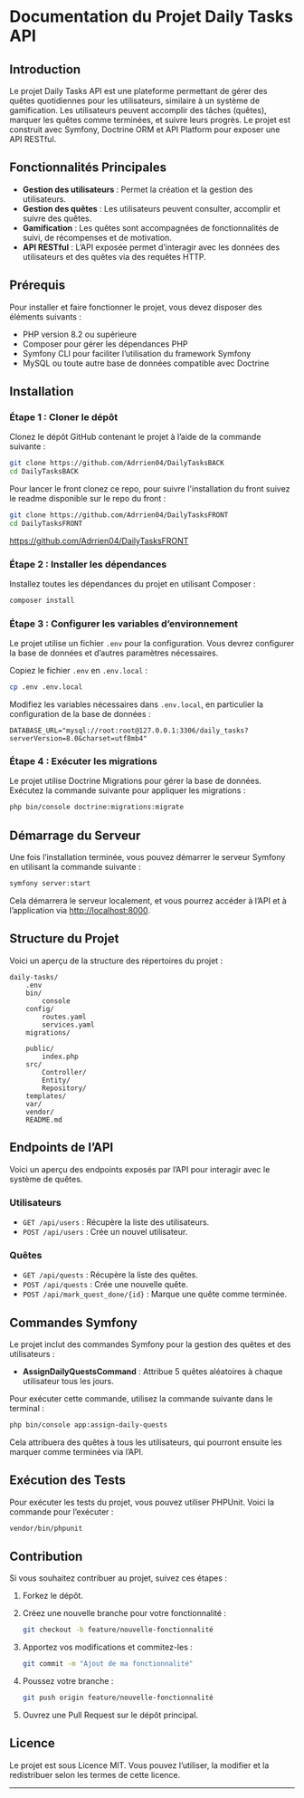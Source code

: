 # Documentation du Projet Daily Tasks API

## Introduction

Le projet Daily Tasks API est une plateforme permettant de gérer des quêtes quotidiennes pour les utilisateurs, similaire à un système de gamification. Les utilisateurs peuvent accomplir des tâches (quêtes), marquer les quêtes comme terminées, et suivre leurs progrès. Le projet est construit avec Symfony, Doctrine ORM et API Platform pour exposer une API RESTful.

## Fonctionnalités Principales

- **Gestion des utilisateurs** : Permet la création et la gestion des utilisateurs.
- **Gestion des quêtes** : Les utilisateurs peuvent consulter, accomplir et suivre des quêtes.
- **Gamification** : Les quêtes sont accompagnées de fonctionnalités de suivi, de récompenses et de motivation.
- **API RESTful** : L’API exposée permet d’interagir avec les données des utilisateurs et des quêtes via des requêtes HTTP.

## Prérequis

Pour installer et faire fonctionner le projet, vous devez disposer des éléments suivants :

- PHP version 8.2 ou supérieure
- Composer pour gérer les dépendances PHP
- Symfony CLI pour faciliter l’utilisation du framework Symfony
- MySQL ou toute autre base de données compatible avec Doctrine

## Installation

### Étape 1 : Cloner le dépôt

Clonez le dépôt GitHub contenant le projet à l’aide de la commande suivante :

```bash
git clone https://github.com/Adrrien04/DailyTasksBACK
cd DailyTasksBACK
```
Pour lancer le front clonez ce repo, pour suivre l'installation du front suivez le readme disponible sur le repo du front :
```bash
git clone https://github.com/Adrrien04/DailyTasksFRONT
cd DailyTasksFRONT
```
https://github.com/Adrrien04/DailyTasksFRONT

### Étape 2 : Installer les dépendances

Installez toutes les dépendances du projet en utilisant Composer :

```bash
composer install
```

### Étape 3 : Configurer les variables d’environnement

Le projet utilise un fichier `.env` pour la configuration. Vous devrez configurer la base de données et d’autres paramètres nécessaires.

Copiez le fichier `.env` en `.env.local` :

```bash
cp .env .env.local
```

Modifiez les variables nécessaires dans `.env.local`, en particulier la configuration de la base de données :

```env
DATABASE_URL="mysql://root:root@127.0.0.1:3306/daily_tasks?serverVersion=8.0&charset=utf8mb4"
```

### Étape 4 : Exécuter les migrations

Le projet utilise Doctrine Migrations pour gérer la base de données. Exécutez la commande suivante pour appliquer les migrations :

```bash
php bin/console doctrine:migrations:migrate
```

## Démarrage du Serveur

Une fois l’installation terminée, vous pouvez démarrer le serveur Symfony en utilisant la commande suivante :

```bash
symfony server:start
```

Cela démarrera le serveur localement, et vous pourrez accéder à l’API et à l’application via [http://localhost:8000](http://localhost:8000).

## Structure du Projet

Voici un aperçu de la structure des répertoires du projet :

```
daily-tasks/
    .env                     
    bin/
        console              
    config/
        routes.yaml          
        services.yaml        
    migrations/
        
    public/
        index.php            
    src/
        Controller/          
        Entity/              
        Repository/         
    templates/               
    var/                    
    vendor/                  
    README.md                
```

## Endpoints de l’API

Voici un aperçu des endpoints exposés par l’API pour interagir avec le système de quêtes.

### Utilisateurs

- `GET /api/users` : Récupère la liste des utilisateurs.
- `POST /api/users` : Crée un nouvel utilisateur.

### Quêtes

- `GET /api/quests` : Récupère la liste des quêtes.
- `POST /api/quests` : Crée une nouvelle quête.
- `POST /api/mark_quest_done/{id}` : Marque une quête comme terminée.

## Commandes Symfony

Le projet inclut des commandes Symfony pour la gestion des quêtes et des utilisateurs :

- **AssignDailyQuestsCommand** : Attribue 5 quêtes aléatoires à chaque utilisateur tous les jours.

Pour exécuter cette commande, utilisez la commande suivante dans le terminal :

```bash
php bin/console app:assign-daily-quests
```

Cela attribuera des quêtes à tous les utilisateurs, qui pourront ensuite les marquer comme terminées via l’API.

## Exécution des Tests

Pour exécuter les tests du projet, vous pouvez utiliser PHPUnit. Voici la commande pour l’exécuter :

```bash
vendor/bin/phpunit
```

## Contribution

Si vous souhaitez contribuer au projet, suivez ces étapes :

1. Forkez le dépôt.
2. Créez une nouvelle branche pour votre fonctionnalité :

    ```bash
    git checkout -b feature/nouvelle-fonctionnalité
    ```

3. Apportez vos modifications et commitez-les :

    ```bash
    git commit -m "Ajout de ma fonctionnalité"
    ```

4. Poussez votre branche :

    ```bash
    git push origin feature/nouvelle-fonctionnalité
    ```

5. Ouvrez une Pull Request sur le dépôt principal.

## Licence

Le projet est sous Licence MIT. Vous pouvez l’utiliser, la modifier et la redistribuer selon les termes de cette licence.

---


